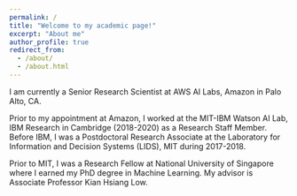 ```yaml
---
permalink: /
title: "Welcome to my academic page!"
excerpt: "About me"
author_profile: true
redirect_from: 
  - /about/
  - /about.html
---
```


I am currently a Senior Research Scientist at AWS AI Labs, Amazon in Palo Alto, CA. 

Prior to my appointment at Amazon, I worked at the MIT-IBM Watson AI Lab, IBM Research in Cambridge (2018-2020) as a Research Staff Member. Before IBM, I was a Postdoctoral Research Associate at the Laboratory for Information and Decision Systems (LIDS), MIT during 2017-2018. 

Prior to MIT, I was a Research Fellow at National University of Singapore where I earned my PhD degree in Machine Learning. My advisor is Associate Professor Kian Hsiang Low. 